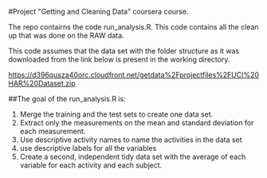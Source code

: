 #Project "Getting and Cleaning Data" coursera course.

The repo contairns the code run_analysis.R.  This code contains all the clean up that was done on the RAW data.

This code assumes that the data set with the folder structure as it was downloaded from the link below is present in the working directory.

https://d396qusza40orc.cloudfront.net/getdata%2Fprojectfiles%2FUCI%20HAR%20Dataset.zip

##The goal of the run_analysis.R is:

1. Merge the training and the test sets to create one data set.
2. Extract only the measurements on the mean and standard deviation for each measurement. 
3. Use descriptive activity names to name the activities in the data set
4. use descriptive labels for all the variables
5. Create a second, independent tidy data set with the average of each variable for each activity and each subject.
